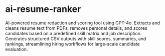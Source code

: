 # ai-resume-ranker
AI-powered resume redaction and scoring tool using GPT-4o. Extracts and cleans resume text from PDFs, removes personal details, and scores candidates based on a predefined skill matrix and job description. Generates structured CSV outputs with skill scores, summaries, and rankings, streamlining hiring workflows for large-scale candidate evaluation.
